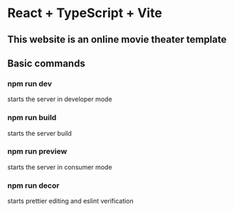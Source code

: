 # React + TypeScript + Vite

## This website is an online movie theater template

## Basic commands

### npm run dev

starts the server in developer mode

### npm run build

starts the server build

### npm run preview

starts the server in consumer mode

### npm run decor

starts prettier editing and eslint verification
